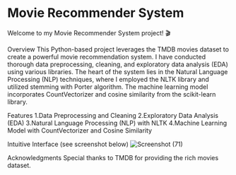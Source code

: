 # Movie Recommender System
Welcome to my Movie Recommender System project! 🎬

Overview
This Python-based project leverages the TMDB movies dataset to create a powerful movie recommendation system. I have conducted thorough data preprocessing, cleaning, and exploratory data analysis (EDA) using various libraries. The heart of the system lies in the Natural Language Processing (NLP) techniques, where I employed the NLTK library and utilized stemming with Porter algorithm. The machine learning model incorporates CountVectorizer and cosine similarity from the scikit-learn library.

Features
1.Data Preprocessing and Cleaning
2.Exploratory Data Analysis (EDA)
3.Natural Language Processing (NLP) with NLTK
4.Machine Learning Model with CountVectorizer and Cosine Similarity


Intuitive Interface (see screenshot below)
![Screenshot (71)](https://github.com/abhiab369/Movie-Recommender-system/assets/152010561/fb280007-b85f-4b5c-9312-912f65ff34d5)


Acknowledgments
Special thanks to TMDB for providing the rich movies dataset.
